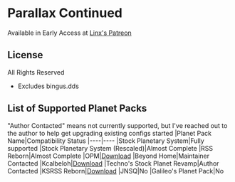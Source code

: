 # Parallax Continued
Available in Early Access at [Linx's Patreon](https://www.patreon.com/linx_)

## License
All Rights Reserved
 - Excludes bingus.dds

## List of Supported Planet Packs
"Author Contacted" means not currently supported, but I've reached out to the author to help get upgrading existing configs started
|Planet Pack Name|Compatibility Status
|----|----
|Stock Planetary System|Fully supported
|Stock Planetary System (Rescaled)|Almost Complete
|RSS Reborn|Almost Complete
|OPM|[Download](https://drive.google.com/file/d/1X9nvz8yWvSaV5RFyLSRP-Jy3EdwAt6PG/view?usp=drive_link)
|Beyond Home|Maintainer Contacted
|Kcalbeloh|[Download](https://drive.google.com/file/d/1Ro2ISf7bjELoKu6axteYUYqEz627aggO/view?usp=sharing)
|Techno's Stock Planet Revamp|Author Contacted
|KSRSS Reborn|[Download](https://forum.kerbalspaceprogram.com/topic/225981-paralaxcontinued-ksrss-sdi/)
|JNSQ|No
|Galileo's Planet Pack|No
